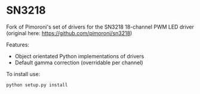 SN3218
======

Fork of Pimoroni's set of drivers for the SN3218 18-channel PWM LED driver
(original here: https://github.com/pimoroni/sn3218)

Features:

- Object orientated Python implementations of drivers
- Default gamma correction (overridable per channel)

To install use:

	python setup.py install
